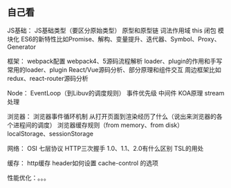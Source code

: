 ## 自己看

JS基础：
JS基础类型（要区分原始类型）
原型和原型链
词法作用域
this
闭包
模块化
ES6的新特性比如Promise、解构、变量提升、迭代器、Symbol、Proxy、Generator

框架：
webpack配置
webpack4、5源码流程解析
loader、plugin的作用和手写
常用的loader、plugin
React/Vue源码分析、部分原理和组件交互
周边框架比如redux、react-router源码分析

Node：
EventLoop（到Libuv的调度规则）
事件优先级
中间件
KOA原理
stream处理

浏览器：
浏览器事件循环机制
从打开页面到渲染经历了什么（说出来浏览器的各个进程间的调度）
浏览器缓存规则（from memory、from disk）
localStorage、sessionStorage

网络：
OSI 七层协议
HTTP三次握手
1.0、1.1、2.0有什么区别
TSL的用处

缓存：
http缓存
header如何设置
cache-control 的选项

性能优化：。。。
